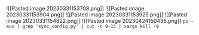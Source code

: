![[Pasted image 20230331153708.png]]
![[Pasted image 20230331153904.png]]
![[Pasted image 20230331153925.png]]
![[Pasted image 20230331154822.png]]
![[Pasted image 20230424150436.png]]
`ps -aux | grep 'sync_config.py' | cut -c 9-15 | xargs kill -9`